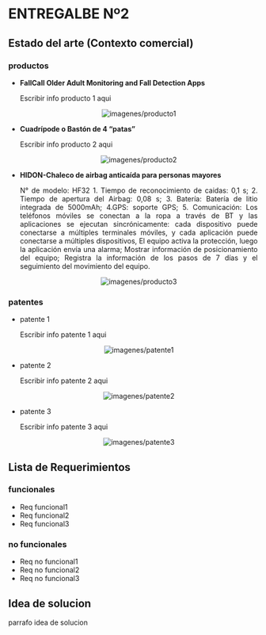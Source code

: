 <h1> ENTREGALBE Nº2</h1>

<h2> Estado del arte (Contexto comercial)</h2>
  <h3> productos </h3>
    <ul>
      <li><b>FallCall Older Adult Monitoring and Fall Detection Apps</b></li>
        <p style="text-align: justify">Escribir info producto 1 aqui</p>
        <p align="center"><img src="producto1.png" alt="imagenes/producto1" style"width: 200px"></a></p>
      <li><b>Cuadrípode o Bastón de 4 “patas”</b></li>
        <p style="text-align: justify">Escribir info producto 2 aqui</p>
        <p align="center"><img src="producto1.png" alt="imagenes/producto2" style"width: 200px"></a></p>
      <li><b>HIDON-Chaleco de airbag anticaída para personas mayores</b></li>
        <p style="text-align: justify">N° de modelo: HF32
1. Tiempo de reconocimiento de caidas: 0,1 s;
2. Tiempo de apertura del Airbag: 0,08 s; 3. Batería: Batería de litio integrada de 5000mAh; 4.GPS: soporte GPS;
5. Comunicación:
Los teléfonos móviles se conectan a la ropa a través de BT y las aplicaciones se ejecutan sincrónicamente: cada dispositivo puede conectarse a múltiples terminales móviles, y cada aplicación puede conectarse a múltiples dispositivos,
El equipo activa la protección, luego la aplicación envía una alarma;
Mostrar información de posicionamiento del equipo;
Registra la información de los pasos de 7 días y el seguimiento del movimiento del equipo.</p>
        <p align="center"><img src="producto1.png" alt="imagenes/producto3" style"width: 200px"></a></p>
    </ul>
  <h3> patentes </h3>
    <ul>
      <li>patente 1</li>
        <p style="text-align: justify">Escribir info patente 1 aqui</p>
        <p align="center"><img src="patente1.png" alt="imagenes/patente1" style"width: 200px"></a></p>
      <li>patente 2</li>
        <p style="text-align: justify">Escribir info patente 2 aqui</p>
        <p align="center"><img src="patente2.png" alt="imagenes/patente2" style"width: 200px"></a></p>
      <li>patente 3</li>
        <p style="text-align: justify">Escribir info patente 3 aqui</p>
        <p align="center"><img src="patente3.png" alt="imagenes/patente3" style"width: 200px"></a></p>
    </ul>
  <h2> Lista de Requerimientos</h2>
    <h3>funcionales</h3>
      <ul>
        <li> Req funcional1</li>
        <li> Req funcional2</li>
        <li> Req funcional3</li>
      </ul>
    <h3>no funcionales</h3>
      <ul>
        <li> Req no funcional1</li>
        <li> Req no funcional2</li>
        <li> Req no funcional3</li>
      </ul>
  <h2>Idea de solucion</h2>
    <p style="text-align: justify">parrafo idea de solucion</p>
    
